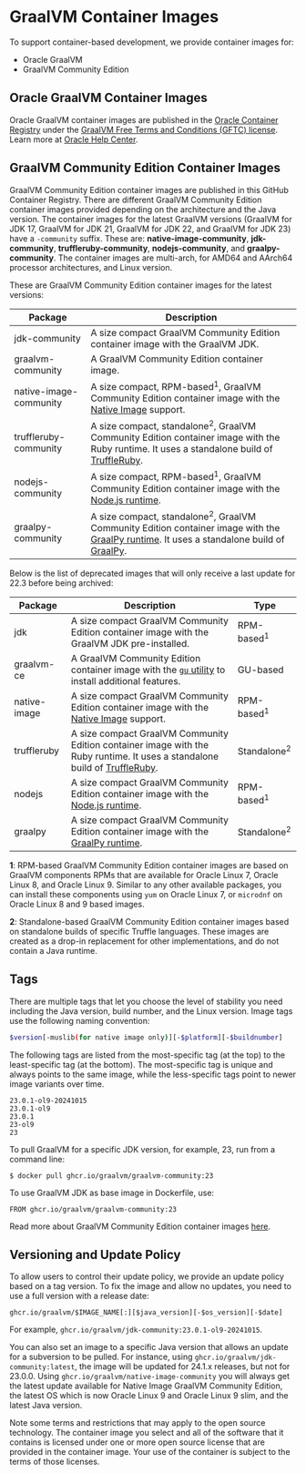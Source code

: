 # GraalVM Container Images

To support container-based development, we provide container images for:
- Oracle GraalVM
- GraalVM Community Edition

## Oracle GraalVM Container Images

Oracle GraalVM container images are published in the [Oracle Container Registry](https://container-registry.oracle.com/ords/ocr/ba/graalvm) under the [GraalVM Free Terms and Conditions (GFTC) license](https://www.oracle.com/downloads/licenses/graal-free-license.html). 
Learn more at [Oracle Help Center](https://docs.oracle.com/en/graalvm/jdk/21/docs/getting-started/container-images/#oracle-graalvm-container-images).

## GraalVM Community Edition Container Images

GraalVM Community Edition container images are published in this GitHub Container Registry.
There are different GraalVM Community Edition container images provided depending on the architecture and the Java version.
The container images for the latest GraalVM versions (GraalVM for JDK 17, GraalVM for JDK 21, GraalVM for JDK 22, and GraalVM for JDK 23) have a `-community` suffix. 
These are: **native-image-community**, **jdk-community**, **truffleruby-community**, **nodejs-community**, and **graalpy-community**.
The container images are multi-arch, for AMD64 and AArch64 processor architectures, and Linux version.

These are GraalVM Community Edition container images for the latest versions:

| Package      | Description    |
|--------------|----------------|
| jdk-community          | A size compact GraalVM Community Edition container image with the GraalVM JDK. |
| graalvm-community   | A GraalVM Community Edition container image.                                                         |
| native-image-community | A size compact, RPM-based<sup>1</sup>, GraalVM Community Edition container image with the [Native Image](https://www.graalvm.org/reference-manual/native-image) support. |
| truffleruby-community  | A size compact, standalone<sup>2</sup>, GraalVM Community Edition container image with the Ruby runtime. It uses a standalone build of [TruffleRuby](https://github.com/oracle/truffleruby/releases). |
| nodejs-community       | A size compact, RPM-based<sup>1</sup>, GraalVM Community Edition container image with the [Node.js runtime](https://github.com/oracle/graaljs/blob/master/docs/user/NodeJS.md). |
| graalpy-community       | A size compact, standalone<sup>2</sup>, GraalVM Community Edition container image with the [GraalPy runtime](https://github.com/oracle/graalpython). It uses a standalone build of [GraalPy](https://github.com/oracle/graalpython/releases).  |

Below is the list of deprecated images that will only receive a last update for 22.3 before being archived:

| Package      | Description                                                                                                                                                | Type      |
|--------------|------------------------------------------------------------------------------------------------------------------------------------------------------------|-----------|
| jdk          | A size compact GraalVM Community Edition container image with the GraalVM JDK pre-installed.                                                                       | RPM-based<sup>1</sup> |
| graalvm-ce   | A GraalVM Community Edition container image with the [`gu` utility](https://www.graalvm.org/reference-manual/graalvm-updater/) to install additional features.                                                          | GU-based  |
| native-image | A size compact GraalVM Community Edition container image with the [Native Image](https://www.graalvm.org/reference-manual/native-image) support.                   | RPM-based<sup>1</sup> |
| truffleruby  | A size compact GraalVM Community Edition container image with the Ruby runtime. It uses a standalone build of [TruffleRuby](https://github.com/oracle/truffleruby/releases). | Standalone<sup>2</sup> |
| nodejs       | A size compact GraalVM Community Edition container image with the [Node.js runtime](https://github.com/oracle/graaljs/blob/master/docs/user/NodeJS.md).                          | RPM-based<sup>1</sup> |
| graalpy       | A size compact GraalVM Community Edition container image with the [GraalPy runtime](https://github.com/oracle/graalpython).                          | Standalone<sup>2</sup> |

**1**: RPM-based GraalVM Community Edition container images are based on GraalVM components RPMs that are available for Oracle Linux 7, Oracle Linux 8, and Oracle Linux 9. Similar to any other available packages, you can install these components using `yum` on Oracle Linux 7, or `microdnf` on Oracle Linux 8 and 9 based images.

**2**: Standalone-based GraalVM Community Edition container images based on standalone builds of specific Truffle languages. These images are created as a drop-in replacement for other implementations, and do not contain a Java runtime.

## Tags 

There are multiple tags that let you choose the level of stability you need including the Java version, build number, and the Linux version. 
Image tags use the following naming convention:

```bash
$version[-muslib(for native image only)][-$platform][-$buildnumber]
```

The following tags are listed from the most-specific tag (at the top) to the least-specific tag (at the bottom). 
The most-specific tag is unique and always points to the same image, while the less-specific tags point to newer image variants over time.

```
23.0.1-ol9-20241015
23.0.1-ol9
23.0.1
23-ol9
23
```

To pull GraalVM for a specific JDK version, for example, 23, run from a command line:
```
$ docker pull ghcr.io/graalvm/graalvm-community:23
```
To use GraalVM JDK as base image in Dockerfile, use:
```
FROM ghcr.io/graalvm/graalvm-community:23
```

Read more about GraalVM Community Edition container images [here](https://www.graalvm.org/docs/getting-started/container-images/).

## Versioning and Update Policy

To allow users to control their update policy, we provide an update policy based on a tag version.
To fix the image and allow no updates, you need to use a full version with a release date:
```
ghcr.io/graalvm/$IMAGE_NAME[:][$java_version][-$os_version][-$date]
```

For example, `ghcr.io/graalvm/jdk-community:23.0.1-ol9-20241015`.

You can also set an image to a specific Java version that allows an update for a subversion to be pulled.
For instance, using `ghcr.io/graalvm/jdk-community:latest`, the image will be updated for 24.1.x releases, but not for 23.0.0.
Using `ghcr.io/graalvm/native-image-community` you will always get the latest update available for Native Image GraalVM Community Edition, the latest OS which is now Oracle Linux 9 and Oracle Linux 9 slim, and the latest Java version.

Note some terms and restrictions that may apply to the open source technology.
The container image you select and all of the software that it contains is licensed under one or more open source license that are provided in the container image. Your use of the container is subject to the terms of those licenses.